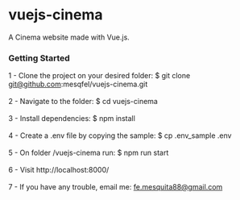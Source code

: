 # vuejs-cinema

A Cinema website made with Vue.js.

### Getting Started

1 - Clone the project on your desired folder: $ git clone git@github.com:mesqfel/vuejs-cinema.git<br><br>
2 - Navigate to the folder: $ cd vuejs-cinema<br><br>
3 - Install dependencies: $ npm install<br><br>
4 - Create a .env file by copying the sample: $ cp .env_sample .env<br><br>
5 - On folder /vuejs-cinema run: $ npm run start<br><br>
6 - Visit http://localhost:8000/<br><br>
7 - If you have any trouble, email me: fe.mesquita88@gmail.com<br>